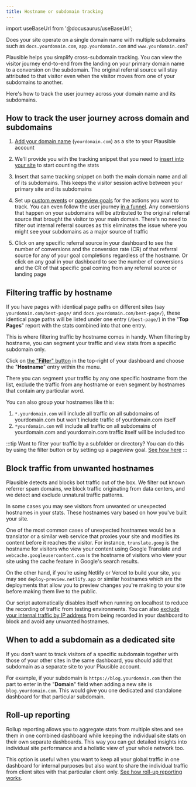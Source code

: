 ```yaml
---
title: Hostname or subdomain tracking
---
```


import useBaseUrl from '@docusaurus/useBaseUrl';

Does your site operate on a single domain name with multiple subdomains such as `docs.yourdomain.com`, `app.yourdomain.com` and `www.yourdomain.com`?

Plausible helps you simplify cross-subdomain tracking. You can view the visitor journey end-to-end from the landing on your primary domain name to a conversion on the subdomain. The original referral source will stay attributed to that visitor even when the visitor moves from one of your subdomains to another.

Here's how to track the user journey across your domain name and its subdomains.

## How to track the user journey across domain and subdomains

1. [Add your domain name](add-website.md) (`yourdomain.com`) as a site to your Plausible account

2. We'll provide you with the tracking snippet that you need to [insert into your site](plausible-script.md) to start counting the stats

3. Insert that same tracking snippet on both the main domain name and all of its subdomains. This keeps the visitor session active between your primary site and its subdomains

4. Set up [custom events](custom-event-goals.md) or [pageview goals](pageview-goals.md) for the actions you want to track. You can even follow the user journey [in a funnel](funnel-analysis.md). Any conversions that happen on your subdomains will be attributed to the original referral source that brought the visitor to your main domain. There's no need to filter out internal referral sources as this eliminates the issue where you might see your subdomains as a major source of traffic
  
5. Click on any specific referral source in your dashboard to see the number of conversions and the conversion rate (CR) of that referral source for any of your goal completions regardless of the hostname. Or click on any goal in your dashboard to see the number of conversions and the CR of that specific goal coming from any referral source or landing page

## Filtering traffic by hostname

If you have pages with identical page paths on different sites (say `yourdomain.com/best-page/` and `docs.yourdomain.com/best-page/`), these identical page paths will be listed under one entry (`/best-page/`) in the "**Top Pages**" report with the stats combined into that one entry.

This is where filtering traffic by hostname comes in handy. When filtering by hostname, you can segment your traffic and view stats from a specific subdomain only.

Click on [the "**Filter**" button](filters-segments.md) in the top-right of your dashboard and choose the "**Hostname**" entry within the menu.

There you can segment your traffic by any one specific hostname from the list, exclude the traffic from any hostname or even segment by hostnames that contain any particular word.

You can also group your hostnames like this:

1. `*.yourdomain.com` will include all traffic on all subdomains of yourdomain.com but won't include traffic of yourdomain.com itself
2. `*yourdomain.com` will include all traffic on all subdomains of yourdomain.com and yourdomain.com traffic itself will be included too

:::tip Want to filter your traffic by a subfolder or directory?
You can do this by using the filter button or by setting up a pageview goal. [See how here](pageview-goals.md#how-to-group-your-pages)
:::

## Block traffic from unwanted hostnames

Plausible detects and blocks bot traffic out of the box. We filter out known referrer spam domains, we block traffic originating from data centers, and we detect and exclude unnatural traffic patterns.

In some cases you may see visitors from unwanted or unexpected hostnames in your stats. These hostnames vary based on how you've built your site. 

One of the most common cases of unexpected hostnames would be a translator or a similar web service that proxies your site and modifies its content before it reaches the visitor. For instance, `translate.goog` is the hostname for visitors who view your content using Google Translate and `webcache.googleusercontent.com` is the hostname of visitors who view your site using the cache feature in Google's search results.

On the other hand, if you’re using Netlify or Vercel to build your site, you may see `deploy-preview.netlify.app` or similar hostnames which are the deployments that allow you to preview changes you're making to your site before making them live to the public.

Our script automatically disables itself when running on localhost to reduce the recording of traffic from testing environments. You can also [exclude your internal traffic by IP address](https://plausible.io/docs/excluding) from being recorded in your dashboard to block and avoid any unwanted hostnames.

## When to add a subdomain as a dedicated site

If you don't want to track visitors of a specific subdomain together with those of your other sites in the same dashboard, you should add that subdomain as a separate site to your Plausible account.

For example, if your subdomain is `https://blog.yourdomain.com` then the part to enter in the "**Domain**" field when adding a new site is `blog.yourdomain.com`. This would give you one dedicated and standalone dashboard for that particular subdomain.

## Roll-up reporting

Rollup reporting allows you to aggregate stats from multiple sites and see them in one combined dashboard while keeping the individual site stats on their own separate dashboards. This way you can get detailed insights into individual site performance and a holistic view of your whole network too. 

This option is useful when you want to keep all your global traffic in one dashboard for internal purposes but also want to share the individual traffic from client sites with that particular client only. [See how roll-up reporting works](plausible-script.md#is-there-a-roll-up-view).
